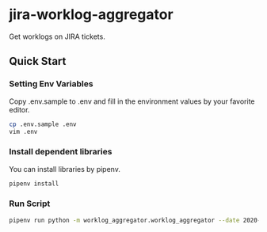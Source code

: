 # jira-worklog-aggregator
Get worklogs on JIRA tickets.

## Quick Start
### Setting Env Variables

Copy .env.sample to .env and fill in the environment values by your favorite editor.

```bash
cp .env.sample .env
vim .env
```

### Install dependent libraries

You can install libraries by pipenv.

```bash
pipenv install
```

### Run Script

```bash
pipenv run python -m worklog_aggregator.worklog_aggregator --date 2020-05-14
```
